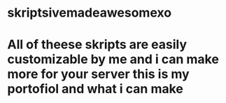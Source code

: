 # skriptsivemadeawesomexo
# All of theese skripts are easily customizable by me and i can make more for your server this is my portofiol and what i can make
